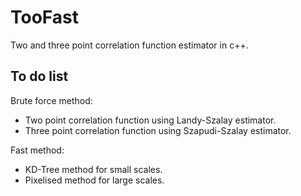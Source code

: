 # TooFast

Two and three point correlation function estimator in c++.

## To do list

Brute force method:
- Two point correlation function using Landy-Szalay estimator.
- Three point correlation function using Szapudi-Szalay estimator.

Fast method:
- KD-Tree method for small scales.
- Pixelised method for large scales.
